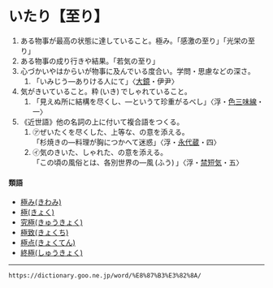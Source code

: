 # いたり【至り】

1. ある物事が最高の状態に達していること。極み。「感激の至り」「光栄の至り」
2. ある物事の成り行きや結果。「若気の至り」
3. 心づかいやはからいが物事に及んでいる度合い。学問・思慮などの深さ。    
    1.  「いみじう―ありける人にて」〈[大鏡](https://dictionary.goo.ne.jp/word/%E5%A4%A7%E9%8F%A1/#jn-28359)・伊尹〉
4. 気がきいていること。粋 (いき) でしゃれていること。    
    1.  「見えぬ所に結構を尽くし、―というて珍重がるべし」〈浮・[色三味線](https://dictionary.goo.ne.jp/word/%E5%82%BE%E5%9F%8E%E8%89%B2%E4%B8%89%E5%91%B3%E7%B7%9A/#jn-66709)・一〉        
5. 《近世語》他の名詞の上に付いて複合語をつくる。    
    1.  ㋐ぜいたくを尽くした、上等な、の意を添える。        
        「杉焼きの―料理が胸につかへて迷惑」〈浮・[永代蔵](https://dictionary.goo.ne.jp/word/%E6%97%A5%E6%9C%AC%E6%B0%B8%E4%BB%A3%E8%94%B5/#jn-167555)・四〉        
    2.  ㋑気のきいた、しゃれた、の意を添える。        
        「この頃の風俗とは、各別世界の―風 (ふう) 」〈浮・[禁短気](https://dictionary.goo.ne.jp/word/%E5%82%BE%E5%9F%8E%E7%A6%81%E7%9F%AD%E6%B0%97/#jn-66716)・五〉
        

#### 類語

-   [極み(きわみ)](https://dictionary.goo.ne.jp/word/%E6%A5%B5%E3%81%BF/#jn-58703)
-   [極(きょく)](https://dictionary.goo.ne.jp/word/%E6%A5%B5_%28%E3%81%8D%E3%82%87%E3%81%8F%29/#jn-57340)
-   [究極(きゅうきょく)](https://dictionary.goo.ne.jp/word/%E7%A9%B6%E6%A5%B5/#jn-54855)
-   [極致(きょくち)](https://dictionary.goo.ne.jp/word/%E6%A5%B5%E8%87%B4/#jn-57498)
-   [極点(きょくてん)](https://dictionary.goo.ne.jp/word/%E6%A5%B5%E7%82%B9/#jn-57516)
-   [終極(しゅうきょく)](https://dictionary.goo.ne.jp/word/%E7%B5%82%E6%A5%B5/#jn-103490)

---
`https://dictionary.goo.ne.jp/word/%E8%87%B3%E3%82%8A/`